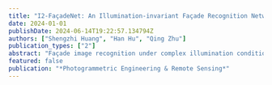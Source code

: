 ```yaml
---
title: "I2-FaçadeNet: An Illumination-invariant Façade Recognition Network Leveraging Sparsely Gated Mixture of Multi-color Space Experts for Aerial Oblique Imagery"
date: 2024-01-01
publishDate: 2024-06-14T19:22:57.134794Z
authors: ["Shengzhi Huang", "Han Hu", "Qing Zhu"]
publication_types: ["2"]
abstract: "Façade image recognition under complex illumination conditions is crucial for various applications, including urban three-dimensional modeling and building identification. Existing methods relying solely on Red-Green-Blue (RGB) images are prone to texture ambiguity in complex illumination environments. Furthermore, façades display varying orientations and camera viewing angles, resulting in performance issues within the RGB color space. In this study, we introduce an illumination-invariant façade recognition network (I2-FaçadeNet) that leverages sparsely gated multi-color space experts for enhanced façade image recognition in challenging illumination environments. First, RGB façade images are converted into multi-color spaces to eliminate the ambiguous texture in complex illumination. Second, we train expert networks using separate channels of multi-color spaces. Finally, a sparsely gated mechanism is introduced to manage the expert networks, enabling dynamic activation of expert networks and the merging of results. Experimental evaluations leveraging both the International Society for Photogrammetry and Remote Sensing benchmark data sets and the Shenzhen data sets reveal that our proposed I2 -FaçadeNet surpasses various depths of ResNet in façade recognition under complex illumination conditions. Specifically, the classification accuracy for poorly illuminated façades in Zurich improves by nearly 8%, while the accuracy for over-illuminated areas in Shenzhen increases by approximately 3%. Moreover, ablation studies conducted on façade images with complex illumination indicate that compared to traditional RGB-based ResNet, the proposed network achieves an accuracy improvement of 3% to 4% up to 100% for overexposed images and an accuracy improvement of 3% to 10% for underexposed images."
featured: false
publication: "*Photogrammetric Engineering & Remote Sensing*"
---
```


